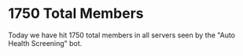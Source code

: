 # 1750 Total Members

Today we have hit 1750 total members in all servers seen by the "Auto Health Screening" bot.